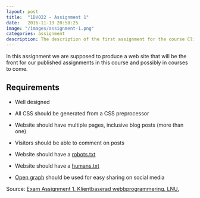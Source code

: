 ```yaml
---
layout: post
title:  "1DV022 - Assignment 1"
date:   2016-11-13 20:58:25
image: "/images/assignment-1.png"
categories: assignment
description: The description of the first assignment for the course Client-based Web Programming at Linnaeus university in Sweden.
---
```


In this assignment we are supposed to produce a web site that will be the front for our published assignments in this course and possibly in courses to come.

## Requirements

* Well designed

* All CSS should be generated from a CSS preprocessor

* Website should have multiple pages, inclusive blog posts (more than one)

* Visitors should be able to comment on posts

* Website should have a [robots.txt](http://www.robotstxt.org/)

* Website should have a [humans.txt](http://humanstxt.org/)

* [Open graph](http://ogp.me/) should be used for easy sharing on social media



Source: [Exam Assignment 1. Klientbaserad webbprogrammering. LNU.](https://coursepress.lnu.se/kurs/klientbaserad-webbprogrammering/examination/exam-assignment-1/)
